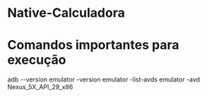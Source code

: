 # Native-Calculadora

# Comandos importantes para execução
adb --version
emulator -version
emulator -list-avds
emulator -avd Nexus_5X_API_29_x86